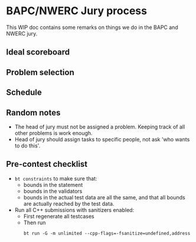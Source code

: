 # BAPC/NWERC Jury process

This WIP doc contains some remarks on things we do in the BAPC and NWERC jury.

## Ideal scoreboard

## Problem selection

## Schedule

## Random notes

- The head of jury must not be assigned a problem.
  Keeping track of all other problems is work enough.
- Head of jury should assign tasks to specific people, not ask 'who wants to do this'.

## Pre-contest checklist

- `bt constraints` to make sure that:
  - bounds in the statement
  - bounds in the validators
  - bounds in the actual test data
    are all the same, and that all bounds are actually reached by the test data.
- Run all C++ submissions with sanitizers enabled:
  - First regenerate all testcases
  - Then run
    ```
    bt run -G -m unlimited --cpp-flags=-fsanitize=undefined,address
    ```
